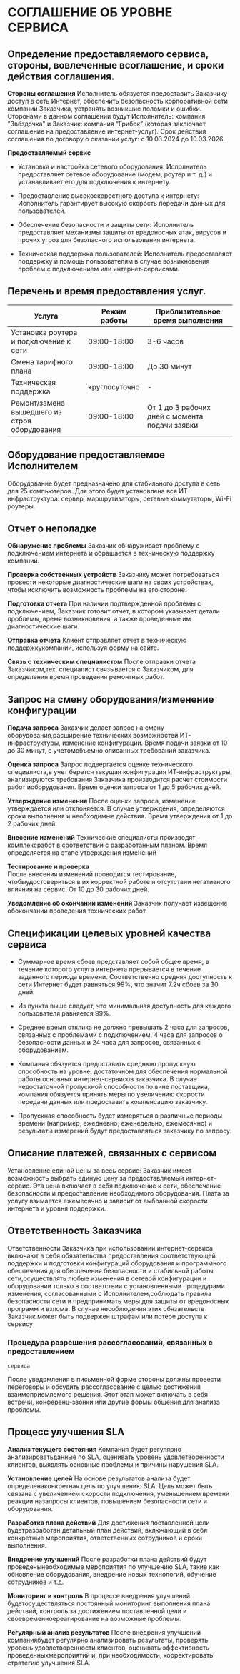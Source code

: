 

# СОГЛАШЕНИЕ ОБ УРОВНЕ СЕРВИСА


  ## Определение предоставляемого сервиса, стороны, вовлеченные всоглашение, и сроки действия соглашения.  

 **Стороны соглашения** 
 Исполнитель обязуется предоставить Заказчику доступ в сеть Интернет,
 обеспечить безопасность корпоративной сети компании Заказчика,
устранять возникшие поломки и ошибки. Сторонами в данном соглашении
будут Исполнитель: компания "Звёздочка" и Заказчик: компания “Грибок” (которая
заключает соглашение на предоставление интернет-услуг). Срок действия
соглашения по договору о оказании услуг: с 10.03.2024 до 10.03.2026.

**Предоставляемый сервис**
-   Установка и настройка сетевого оборудования: Исполнитель
    предоставляет сетевое оборудование (модем, роутер и т. д.) и
    устанавливает его для подключения к интернету.

-   Предоставление высокоскоростного доступа к интернету: Исполнитель
    гарантирует высокую скорость передачи данных для пользователей.

-   Обеспечение безопасности и защиты сети: Исполнитель предоставляет
    механизмы защиты от вредоносных атак, вирусов и прочих угроз для
    безопасного использования интернета.

-   Техническая поддержка пользователей: Исполнитель предоставляет
    поддержку и помощь пользователям в случае возникновения проблем с
    подключением или интернет-сервисами.

## Перечень и время предоставления услуг.

| **Услуга**                                    | **Режим работы** | **Приблизительное время выполнения**           |
|-----------------------------------------------|------------------|------------------------------------------------|
| Установка роутера и подключение к сети        | 09:00-18:00      | 3-6 часов                                      |
| Смена тарифного плана                         | 09:00-18:00      | До 30 минут                                    |
| Техническая поддержка                         | круглосуточно    | \-                                             |
| Ремонт/замена вышедшего из строя оборудования | 09:00-18:00      | От 1 до 3 рабочих дней с момента подачи заявки |

## Оборудование предоставляемое Исполнителем

 Оборудование будет предназначено для стабильного доступа в сеть для 25 компьютеров.
 Для этого будет установлена вся ИТ-инфраструктура: сервер, маршрутизаторы,
 сетевые коммутаторы, Wi-Fi роутеры.

 ## Отчет о неполадке

  **Обнаружение проблемы**
    Заказчик обнаруживает проблему с подключением
    интернета и обращается в техническую поддержку компании.

**Проверка собственных устройств** 
 Заказчику может потребоваться провести некоторые диагностические шаги на своих устройствах, чтобы
  исключить возможность проблемы на его стороне.

**Подготовка отчета**
 При наличии подтвержденной проблемы с подключением, Заказчик готовит отчет, в котором указывает детали
  проблемы, время возникновения, а также проведенные им диагностические шаги.

**Отправка отчета** 
 Клиент отправляет отчет в техническую поддержкукомпании, используя форму на сайте.

**Связь с техническим специалистом** 
 После отправки отчета Заказчиком,тех. специалист связывается с Заказчиком, для определения время
  проведения ремонтных работ.

 ## Запрос на смену оборудования/изменение конфигурации

**Подача запроса**
 Заказчик делает запрос на смену оборудования,расширение технических возможностей ИТ-инфраструктуры, изменение
  конфигурации. Время подачи заявки от 10 до 30 минут, с учетомобъемно описанных требований заказчика.

**Оценка запроса** 
 Запрос подвергается оценке технического специалиста,в учет берется текущая конфигурация ИТ-инфраструктуры, анализируются
  требования Заказчика производится расчет стоимости работ иоборудования. Время оценки запроса от 1 до 5 рабочих дней.

**Утверждение изменения**
 После оценки запроса, изменение утверждается или отклоняется. В случае утверждения, определяются сроки выполнения
  и необходимые действия. Время утверждения от 1 до 2 рабочих дней.

**Внесение изменений**
 Технические специалисты производят комплексработ в соответствии с разработанным планом. Время определяется на
 этапе утверждения изменений

**Тестирование и проверка**  
После внесения изменений проводится тестирование, чтобыудостовериться в их корректной работе и отсутствии негативного
  влияния на сервис. От 10 до 30 рабочих дней.

**Уведомление об окончании изменений** 
Заказчик получает извещение обокончании проведения технических работ.

## Спецификации целевых уровней качества сервиса

-   Суммарное время сбоев представляет собой общее время, в течение
    которого услуга интернета прерывается в течение заданного периода
    времени. Соответственно средняя доступность к сети Интернет будет
    равняться 99%, что значит 7.2ч сбоев за 30 дней.

-   Из пункта выше следует, что минимальная доступность для каждого
    пользователя равняется 99%.

-   Среднее время отклика не должно превышать 2 часа для запросов,
    связанных с проблемами с подключением, 4 часа для запросов о
    безопасности данных и 24 часа для запросов, связанных с
    оборудованием.

-   Компания обязуется предоставить среднюю пропускную способность на
    уровне, достаточном для обеспечения нормальной работы основных
    интернет-сервисов заказчика. В случае недостаточной пропускной
    способности по вине поставщика, компания обязуется принять меры по
    увеличению скорости передачи данных или предоставить компенсацию
    заказчику.

-   Пропускная способность будет измеряться в различные периоды времени
    (например, ежедневно, еженедельно, ежемесячно) и результаты
    измерений будут предоставляться заказчику по запросу.

 ## Описание платежей, связанных с сервисом

Установление единой цены за весь сервис: Заказчик имеет возможность
  выбрать единую цену за предоставляемый интернет-сервис. Эта цена
  включает в себя подключение к сети, обеспечение безопасности и
  предоставление необходимого оборудования. Плата за услугу взимается
  ежемесячно и зависит от выбранной скорости интернета и уровня
  поддержки.

 ## Ответственность Заказчика

 Ответственности Заказчика при использовании интернет-сервиса
 включают в себя обязательства предоставления соответствующей
 поддержки и подготовки конфигураций оборудования и программного
 обеспечения для обеспечения безопасности и стабильной работы сети,осуществлять любые изменения в сетевой
 конфигурации и оборудовании только в соответствии с установленными
 процедурами изменения, согласованными с Исполнителем,соблюдать правила безопасности сети и
 предпринимать меры для защиты от вредоносных программ и взлома. В
 случае несоблюдения этих обязательств Заказчик может быть подвержен
штрафам или потере доступа к сервису

### Процедура разрешения рассогласований, связанных с предоставлением
    сервиса

После уведомления в письменной форме стороны должны провести
переговоры и обсудить рассогласование с целью достижения
взаимоприемлемого решения. Этот этап может включать в себя встречи,
конференц-звонки или другие формы общения для анализа проблемы.

## Процесс улучшения SLA

**Анализ текущего состояния**
Компания будет регулярно анализироватьданные по SLA, оценивать уровень удовлетворенности клиентов,
выявлять основные проблемы и причины нарушения SLA.

**Установление целей** 
На основе результатов анализа будет определенаконкретная цель по улучшению SLA. Цель может быть связана с
увеличением скорости подключения, уменьшением времени реакции назапросы клиентов, повышением безопасности сети и оборудования.

**Разработка плана действий** 
Для достижения поставленной цели будетразработан детальный план действий, включающий в себя конкретные
  мероприятия, ответственных сотрудников и сроки выполнения.

**Внедрение улучшений** 
После разработки плана действий будут проведенынеобходимые мероприятия по улучшению SLA, такие как обновление
оборудования, внедрение новых технологий, обучение сотрудников и т.д.

**Мониторинг и контроль** 
В процессе внедрения улучшений будетосуществляться постоянный мониторинг выполнения плана действий,
контроль за достижением поставленной цели и своевременноереагирование на возможные проблемы.

**Регулярный анализ результатов** 
После внедрения улучшений компаниябудет регулярно анализировать результаты, проверять уровень
удовлетворенности клиентов, оценивать эффективность проведенныхмероприятий и, при необходимости, корректировать стратегию улучшения
SLA.
